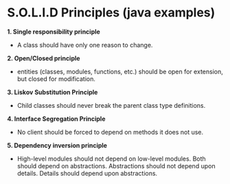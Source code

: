 # S.O.L.I.D Principles (java examples)
**1. Single responsibility principle** 
- A class should have only one reason to change.

**2. Open/Closed principle**
- entities (classes, modules, functions, etc.) should be open for extension, but closed for modification.

**3. Liskov Substitution Principle** 
- Child classes should never break the parent class type definitions.

**4. Interface Segregation Principle** 
- No client should be forced to depend on methods it does not use.

**5. Dependency inversion principle** 
- High-level modules should not depend on low-level modules. Both should depend on abstractions. Abstractions should not depend upon details. Details should depend upon abstractions.


